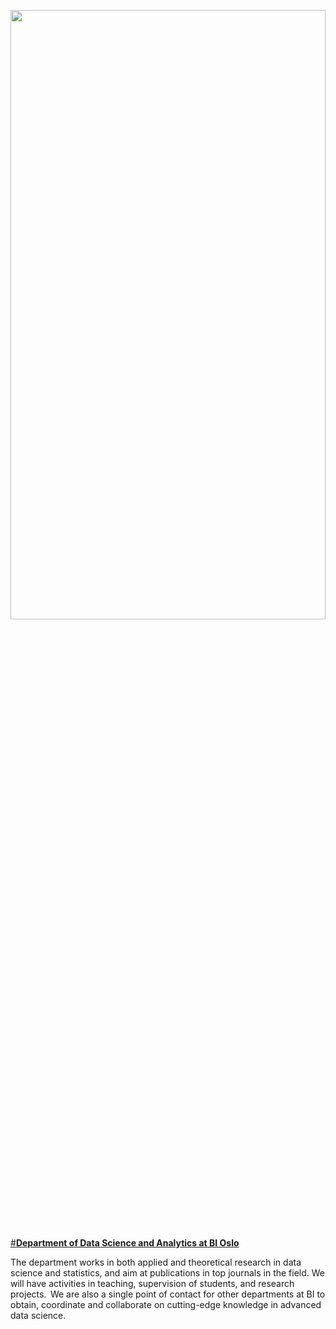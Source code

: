 <!--

**Here are some ideas to get you started:**

🙋‍♀️ A short introduction - what is your organization all about?
🌈 Contribution guidelines - how can the community get involved?
👩‍💻 Useful resources - where can the community find your docs? Is there anything else the community should know?
🍿 Fun facts - what does your team eat for breakfast?
🧙 Remember, you can do mighty things with the power of [Markdown](https://docs.github.com/github/writing-on-github/getting-started-with-writing-and-formatting-on-github/basic-writing-and-formatting-syntax)
-->

<p align='center'><img src="https://github.com/ML-BI/.github/blob/main/profile/image1.jpeg" width="100%" height="50%"></p>

[#**Department of Data Science and Analytics at BI Oslo**](https://www.bi.edu/research/find-department/department-of-data-science-and-analytics/)

The department works in both applied and theoretical research in data science and statistics, and aim at publications in top journals in the field. We will have activities in teaching, supervision of students, and research projects.  We are also a single point of contact for other departments at BI to obtain, coordinate and collaborate on cutting-edge knowledge in advanced data science.

